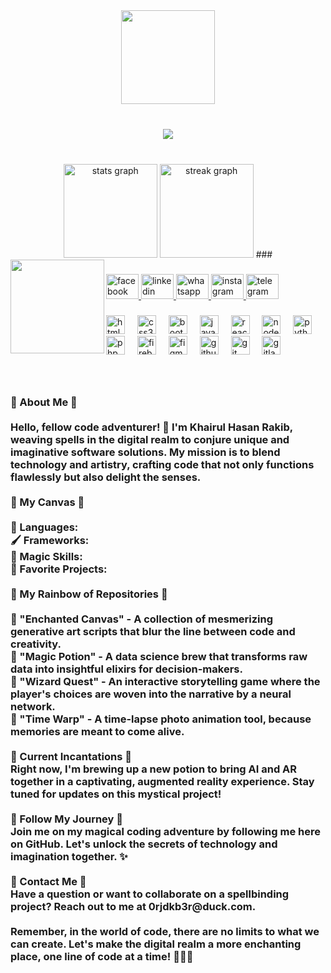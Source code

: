 <div align="center">
  <img height="150" src="https://camo.githubusercontent.com/62da68eb62b1e5f175f7d1f0191dd89a653d7908feb22d37d4a0ab07365d6791/68747470733a2f2f6d656469612e67697068792e636f6d2f6d656469612f4d3967624264396e6244724f5475314d71782f67697068792e676966"  />
</div>

###

<br clear="both">

<div align="center">
  <img src="https://visitor-badge.laobi.icu/badge?page_id=khairulhasanrakib1.khairulhasanrakib1&"  />
</div>

###
<br clear="both">

<div align="center">
  <img src="https://github-readme-stats.vercel.app/api?username=KhairulHasanRakib1&hide_title=false&hide_rank=false&show_icons=true&include_all_commits=true&count_private=true&disable_animations=false&theme=dracula&locale=en&hide_border=false" height="150" alt="stats graph"  />
  <img src="https://streak-stats.demolab.com?user=KhairulHasanRakib1&locale=en&mode=daily&theme=dracula&hide_border=false&border_radius=5" height="150" alt="streak graph"  />
<!--   <img src="https://github-readme-stats.vercel.app/api/top-langs?username=KhairulHasanRakib1&locale=en&hide_title=false&layout=compact&card_width=320&langs_count=5&theme=dracula&hide_border=false" height="150" alt="languages graph"  />
</div>
 -->
###

<br clear="both">

<img align="left" height="150" src="https://avatars.githubusercontent.com/u/105226084?v=4"  />

###

<div align="left">
  <a href="https://www.facebook.com/khairulhasanrakib" target="_blank">
    <img src="https://raw.githubusercontent.com/maurodesouza/profile-readme-generator/master/src/assets/icons/social/facebook/default.svg" width="52" height="40" alt="facebook logo"  />
  </a>
  <a href="https://www.linkedin.com/in/khairul-hasan-rakib-675835202/" target="_blank">
    <img src="https://raw.githubusercontent.com/maurodesouza/profile-readme-generator/master/src/assets/icons/social/linkedin/default.svg" width="52" height="40" alt="linkedin logo"  />
  </a>
  <a href="wa.me/+8801312224846" target="_blank">
    <img src="https://raw.githubusercontent.com/maurodesouza/profile-readme-generator/master/src/assets/icons/social/whatsapp/default.svg" width="52" height="40" alt="whatsapp logo"  />
  </a>
  <a href="https://www.instagram.com/khairulhasanrakib1/" target="_blank">
    <img src="https://raw.githubusercontent.com/maurodesouza/profile-readme-generator/master/src/assets/icons/social/instagram/default.svg" width="52" height="40" alt="instagram logo"  />
  </a>
  <a href="https://t.me/anonymously143" target="_blank">
    <img src="https://raw.githubusercontent.com/maurodesouza/profile-readme-generator/master/src/assets/icons/social/telegram/default.svg" width="52" height="40" alt="telegram logo"  />
  </a>
</div>

###

<div align="left">
  <img src="https://cdn.jsdelivr.net/gh/devicons/devicon/icons/html5/html5-original.svg" height="30" alt="html5 logo"  />
  <img width="12" />
  <img src="https://cdn.jsdelivr.net/gh/devicons/devicon/icons/css3/css3-original.svg" height="30" alt="css3 logo"  />
  <img width="12" />
  <img src="https://cdn.jsdelivr.net/gh/devicons/devicon/icons/bootstrap/bootstrap-original.svg" height="30" alt="bootstrap logo"  />
  <img width="12" />
  <img src="https://cdn.jsdelivr.net/gh/devicons/devicon/icons/javascript/javascript-original.svg" height="30" alt="javascript logo"  />
  <img width="12" />
  <img src="https://cdn.jsdelivr.net/gh/devicons/devicon/icons/react/react-original.svg" height="30" alt="react logo"  />
  <img width="12" />
  <img src="https://cdn.jsdelivr.net/gh/devicons/devicon/icons/nodejs/nodejs-original.svg" height="30" alt="nodejs logo"  />
  <img width="12" />
  <img src="https://cdn.jsdelivr.net/gh/devicons/devicon/icons/python/python-original.svg" height="30" alt="python logo"  />
  <img width="12" />
  <img src="https://cdn.jsdelivr.net/gh/devicons/devicon/icons/php/php-original.svg" height="30" alt="php logo"  />
  <img width="12" />
  <img src="https://cdn.jsdelivr.net/gh/devicons/devicon/icons/firebase/firebase-plain.svg" height="30" alt="firebase logo"  />
  <img width="12" />
  <img src="https://cdn.jsdelivr.net/gh/devicons/devicon/icons/figma/figma-original.svg" height="30" alt="figma logo"  />
  <img width="12" />
  <img src="https://cdn.jsdelivr.net/gh/devicons/devicon/icons/github/github-original.svg" height="30" alt="github logo"  />
  <img width="12" />
  <img src="https://cdn.jsdelivr.net/gh/devicons/devicon/icons/git/git-original.svg" height="30" alt="git logo"  />
  <img width="12" />
  <img src="https://cdn.jsdelivr.net/gh/devicons/devicon/icons/gitlab/gitlab-original.svg" height="30" alt="gitlab logo"  />
</div>

###

<br clear="both">

<h3 align="left">🌟 About Me 🌟<br><br>Hello, fellow code adventurer! 👋 I'm Khairul Hasan Rakib, weaving spells in the digital realm to conjure unique and imaginative software solutions. My mission is to blend technology and artistry, crafting code that not only functions flawlessly but also delight the senses.<br><br>🎨 My Canvas 🎨<br><br>🚀 Languages:<br>🖌️ Frameworks:<br>🧙 Magic Skills:<br>🌌 Favorite Projects: <br><br>🌈 My Rainbow of Repositories 🌈<br><br>🌟 "Enchanted Canvas" - A collection of mesmerizing generative art scripts that blur the line between code and creativity.<br>🌟 "Magic Potion" - A data science brew that transforms raw data into insightful elixirs for decision-makers.<br>🌟 "Wizard Quest" - An interactive storytelling game where the player's choices are woven into the narrative by a neural network.<br>🌟 "Time Warp" - A time-lapse photo animation tool, because memories are meant to come alive.<br><br>🌌 Current Incantations 🌌<br>Right now, I'm brewing up a new potion to bring AI and AR together in a captivating, augmented reality experience. Stay tuned for updates on this mystical project!<br><br>🔮 Follow My Journey 🔮<br>Join me on my magical coding adventure by following me here on GitHub. Let's unlock the secrets of technology and imagination together. ✨<br><br>📧 Contact Me 📧<br>Have a question or want to collaborate on a spellbinding project? Reach out to me at 0rjdkb3r@duck.com.<br><br>Remember, in the world of code, there are no limits to what we can create. Let's make the digital realm a more enchanting place, one line of code at a time! 🌟✨🚀</h3>

###
